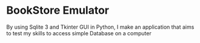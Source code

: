 # BookStore Emulator
By using Sqlite 3 and Tkinter GUI in Python, I make an application that aims to test my skills to access simple Database on a computer
